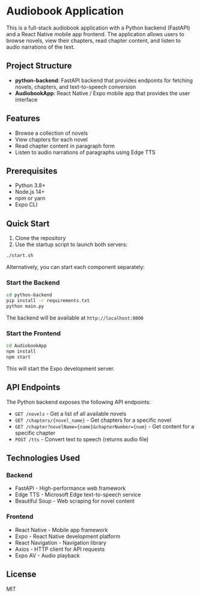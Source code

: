 # Audiobook Application

This is a full-stack audiobook application with a Python backend (FastAPI) and a React Native mobile app frontend. The application allows users to browse novels, view their chapters, read chapter content, and listen to audio narrations of the text.

## Project Structure

- **python-backend**: FastAPI backend that provides endpoints for fetching novels, chapters, and text-to-speech conversion
- **AudiobookApp**: React Native / Expo mobile app that provides the user interface

## Features

- Browse a collection of novels
- View chapters for each novel
- Read chapter content in paragraph form
- Listen to audio narrations of paragraphs using Edge TTS

## Prerequisites

- Python 3.8+
- Node.js 14+
- npm or yarn
- Expo CLI

## Quick Start

1. Clone the repository
2. Use the startup script to launch both servers:

```bash
./start.sh
```

Alternatively, you can start each component separately:

### Start the Backend

```bash
cd python-backend
pip install -r requirements.txt
python main.py
```

The backend will be available at `http://localhost:8000`

### Start the Frontend

```bash
cd AudiobookApp
npm install
npm start
```

This will start the Expo development server.

## API Endpoints

The Python backend exposes the following API endpoints:

- `GET /novels` - Get a list of all available novels
- `GET /chapters/{novel_name}` - Get chapters for a specific novel
- `GET /chapter?novelName={name}&chapterNumber={num}` - Get content for a specific chapter
- `POST /tts` - Convert text to speech (returns audio file)

## Technologies Used

### Backend
- FastAPI - High-performance web framework
- Edge TTS - Microsoft Edge text-to-speech service
- Beautiful Soup - Web scraping for novel content

### Frontend
- React Native - Mobile app framework
- Expo - React Native development platform
- React Navigation - Navigation library
- Axios - HTTP client for API requests
- Expo AV - Audio playback

## License

MIT 